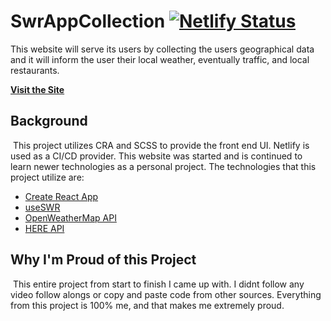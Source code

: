 # SwrAppCollection [![Netlify Status](https://api.netlify.com/api/v1/badges/7cf99198-fbc9-438a-8980-b478f1f1080a/deploy-status)](https://app.netlify.com/sites/tender-jennings-989213/deploys)

This website will serve its users by collecting the users geographical data and it will inform the user their local weather, eventually traffic, and local restaurants. 
​

[**Visit the Site**](https://tender-jennings-989213.netlify.com/)
​
​

## Background

​
This project utilizes CRA and SCSS to provide the front end UI. Netlify is used as a CI/CD provider. This website was started and is continued to learn newer technologies as a personal project. The technologies that this project utilize are:
- [Create React App](https://reactjs.org/docs/create-a-new-react-app.html)
- [useSWR](https://swr.now.sh/)
- [OpenWeatherMap API](https://openweathermap.org/)
- [HERE API](https://www.here.com/products/automotive/destination-weather-service)
​
​

## Why I'm Proud of this Project

​
This entire project from start to finish I came up with. I didnt follow any video follow alongs or copy and paste code from other sources. Everything from this project is 100% me, and that makes me extremely proud. 
